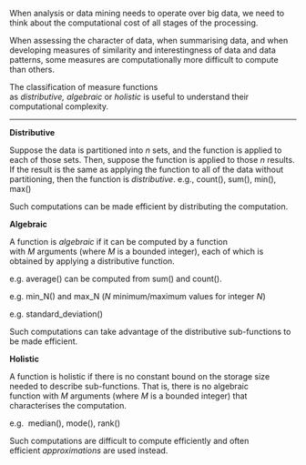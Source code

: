 
When analysis or data mining needs to operate over big data, we need to think about the computational cost of all stages of the processing.

When assessing the character of data, when summarising data, and when developing measures of similarity and interestingness of data and data patterns, some measures are computationally more difficult to compute than others.

The classification of measure functions as _distributive,_ _algebraic_ or _holistic_ is useful to understand their computational complexity.

---

**Distributive**

Suppose the data is partitioned into _n_ sets, and the function is applied to each of those sets. Then, suppose the function is applied to those _n_ results. If the result is the same as applying the function to all of the data without partitioning, then the function is _distributive_. e.g., count(), sum(), min(), max()

Such computations can be made efficient by distributing the computation.

**Algebraic**

A function is _algebraic_ if it can be computed by a function with _M_ arguments (where _M_ is a bounded integer), each of which is obtained by applying a distributive function.

e.g. average() can be computed from sum() and count().

e.g. min_N() and max_N (_N_ minimum/maximum values for integer _N_)  

e.g. standard_deviation()

Such computations can take advantage of the distributive sub-functions to be made efficient.

**Holistic**

A function is holistic if there is no constant bound on the storage size needed to describe sub-functions. That is, there is no algebraic function with _M_ arguments (where _M_ is a bounded integer) that characterises the computation.

e.g.  median(), mode(), rank()

Such computations are difficult to compute efficiently and often efficient _approximations_ are used instead.